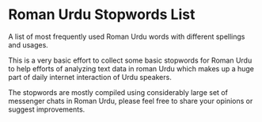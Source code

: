 # Roman Urdu Stopwords List
A list of most frequently used Roman Urdu words with different spellings and usages.

This is a very basic effort to collect some basic stopwords for Roman Urdu to help efforts of analyzing text data in roman Urdu which makes up a huge part of daily internet interaction of Urdu speakers.

The stopwords are mostly compiled using considerably large set of messenger chats in Roman Urdu, please feel free to share your opinions or suggest improvements.
